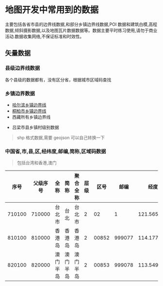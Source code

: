 # 地图开发中常用到的数据

主要包括各省市县的边界线数据,和部分乡镇边界线数据,POI 数据和建筑白模,高程数据,倾斜摄影数据,以及地图瓦片数据数据等。数据主要平时练习使用,请勿于商业活动.数据收集网络,不保证标准和时效性。

## 矢量数据

### 县级边界线数据

各个县级的数据都有，没有区分省，根据城市区域码查找

### 乡镇边界数据

- [哈尔滨乡镇边界线](https://github.com/zulezhe/map-data/blob/master/%E9%83%A8%E5%88%86%E4%B9%A1%E9%95%87%E7%BA%A7%E5%88%ABgeojosn%E6%95%B0%E6%8D%AE/%E5%93%88%E5%B0%94%E6%BB%A8%E4%B9%A1%E9%95%87/230100.geojson)
- [桐柏市乡镇边界线](https://github.com/zulezhe/map-data/tree/master/%E9%83%A8%E5%88%86%E4%B9%A1%E9%95%87%E7%BA%A7%E5%88%ABgeojosn%E6%95%B0%E6%8D%AE/%E6%A1%90%E6%9F%8F%E4%B9%A1%E9%95%87)
- 西藏所有乡镇边界线

* 吕梁市县乡镇村级别数据

> shp 格式数据,需要 geojson 可以自己转换一下

### 中国省,市,县,区,经纬度,邮编,简称,区域码数据

> 包括台湾和香港,澳门

| 序号   | 父级序号 | 全称     | 简称     | 聚合全称 | 层级 | 区号  | 邮编   | 经度       | 纬度      | 全拼             | 简拼 | 首字母 |
| ------ | -------- | -------- | -------- | -------- | ---- | ----- | ------ | ---------- | --------- | ---------------- | ---- | ------ |
| 710100 | 710000   | 台北市   | 台北     | 台北市   | 2    | 02    | 1      | 121.56517  | 25.037798 | Taipei           | TB   | T      |
| 810100 | 810000   | 香港岛   | 香港岛   | 香港岛   | 2    | 00852 | 999077 | 114.177314 | 22.266416 | Hong Kong Island | XGD  | X      |
| 820100 | 820000   | 澳门半岛 | 澳门半岛 | 澳门半岛 | 2    | 00853 | 999078 | 113.549134 | 22.198751 | MacauPeninsula   | AMBD | A      |
